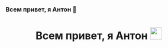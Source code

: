 ### Всем привет, я Антон 👋
<h1 align="center">Всем привет, я Антон <img src="https://github.com/blackcater/blackcater/raw/main/images/Hi.gif" height="32"/></h1>
<!--
**bnderos/bnderos** is a ✨ _special_ ✨ repository because its `README.md` (this file) appears on your GitHub profile.

Here are some ideas to get you started:

- 🔭 I’m currently working on ...
- 🌱 I’m currently learning ...
- 👯 I’m looking to collaborate on ...
- 🤔 I’m looking for help with ...
- 💬 Ask me about ...
- 📫 How to reach me: ...
- 😄 Pronouns: ...
- ⚡ Fun fact: ...
-->
